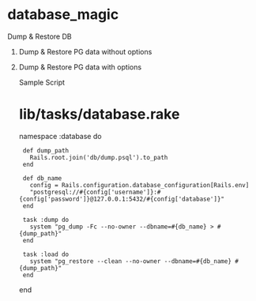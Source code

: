 # database_magic
Dump &amp; Restore DB

1. Dump & Restore PG data without options
2. Dump & Restore PG data with options

  
    Sample Script
      # lib/tasks/database.rake
      namespace :database do

        def dump_path
          Rails.root.join('db/dump.psql').to_path
        end

        def db_name
          config = Rails.configuration.database_configuration[Rails.env]
          "postgresql://#{config['username']}:#{config['password']}@127.0.0.1:5432/#{config['database']}"
        end

        task :dump do
          system "pg_dump -Fc --no-owner --dbname=#{db_name} > #{dump_path}"
        end

        task :load do
          system "pg_restore --clean --no-owner --dbname=#{db_name} #{dump_path}"
        end

      end

